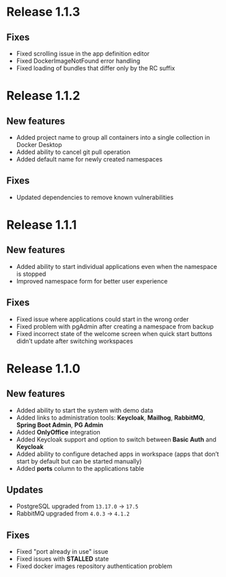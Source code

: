 # Release 1.1.3

## Fixes

* Fixed scrolling issue in the app definition editor
* Fixed DockerImageNotFound error handling
* Fixed loading of bundles that differ only by the RC suffix

# Release 1.1.2

## New features

* Added project name to group all containers into a single collection in Docker Desktop
* Added ability to cancel git pull operation
* Added default name for newly created namespaces

## Fixes

* Updated dependencies to remove known vulnerabilities

# Release 1.1.1

## New features

- Added ability to start individual applications even when the namespace is stopped
- Improved namespace form for better user experience

## Fixes

- Fixed issue where applications could start in the wrong order
- Fixed problem with pgAdmin after creating a namespace from backup
- Fixed incorrect state of the welcome screen when quick start buttons didn’t update after switching workspaces

# Release 1.1.0

## New features
- Added ability to start the system with demo data
- Added links to administration tools: **Keycloak**, **Mailhog**, **RabbitMQ**, **Spring Boot Admin**, **PG Admin**
- Added **OnlyOffice** integration
- Added Keycloak support and option to switch between **Basic Auth** and **Keycloak**
- Added ability to configure detached apps in workspace (apps that don’t start by default but can be started manually)
- Added **ports** column to the applications table

## Updates
- PostgreSQL upgraded from `13.17.0` → `17.5`
- RabbitMQ upgraded from `4.0.3` → `4.1.2`

## Fixes
- Fixed "port already in use" issue
- Fixed issues with **STALLED** state
- Fixed docker images repository authentication problem

